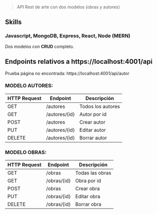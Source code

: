 > API Rest de arte con dos modelos (obras y autores)

## Skills

### Javascript, MongoDB, Express, React, Node (MERN)
Dos modelos con **CRUD** completo.


## Endpoints relativos a https://localhost:4001/api

Prueba página no encontrada: https://localhost:4001/api/autor

### MODELO AUTORES:

| HTTP Request | Endpoint      | Descripción       |
|--------------|---------------|-------------------|
| GET          | /autores      | Todos los autores |
| GET          | /autores/{id} | Autor por id      |
| POST         | /autores      | Crear autor       |
| PUT          | /autores/{id} | Editar autor      |
| DELETE       | /autores/{id} | Borrar autor      |

### MODELO OBRAS: 

| HTTP Request | Endpoint    | Descripción     |
|--------------|-------------|-----------------|
| GET          | /obras      | Todas las obras |
| GET          | /obras/{id} | Obra por id     |
| POST         | /obras      | Crear obra      |
| PUT          | /obras/{id} | Editar obra     |
| DELETE       | /obras/{id} | Borrar obra     |
 